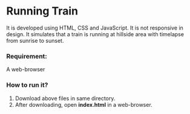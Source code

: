 # Running Train

It is developed using HTML, CSS and JavaScript. It is not responsive in design. It simulates that a train is running at hillside area with timelapse from sunrise to sunset.

### Requirement:
A web-browser

### How to run it?
1. Download above files in same directory.
2. After downloading, open **index.html** in a web-browser.
